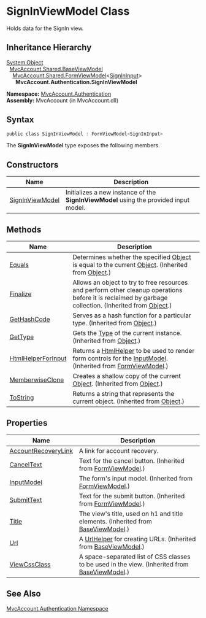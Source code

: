 SignInViewModel Class
=====================
Holds data for the SignIn view.


Inheritance Hierarchy
---------------------
[System.Object][1]  
  [MvcAccount.Shared.BaseViewModel][2]  
    [MvcAccount.Shared.FormViewModel][3]&lt;[SignInInput][4]>  
      **MvcAccount.Authentication.SignInViewModel**  

**Namespace:** [MvcAccount.Authentication][5]  
**Assembly:** MvcAccount (in MvcAccount.dll)

Syntax
------

```csharp
public class SignInViewModel : FormViewModel<SignInInput>
```

The **SignInViewModel** type exposes the following members.


Constructors
------------

Name                 | Description                                                                           
-------------------- | ------------------------------------------------------------------------------------- 
[SignInViewModel][6] | Initializes a new instance of the **SignInViewModel** using the provided input model. 


Methods
-------

Name                     | Description                                                                                                                                                
------------------------ | ---------------------------------------------------------------------------------------------------------------------------------------------------------- 
[Equals][7]              | Determines whether the specified [Object][1] is equal to the current [Object][1]. (Inherited from [Object][1].)                                            
[Finalize][8]            | Allows an object to try to free resources and perform other cleanup operations before it is reclaimed by garbage collection. (Inherited from [Object][1].) 
[GetHashCode][9]         | Serves as a hash function for a particular type. (Inherited from [Object][1].)                                                                             
[GetType][10]            | Gets the [Type][11] of the current instance. (Inherited from [Object][1].)                                                                                 
[HtmlHelperForInput][12] | Returns a [HtmlHelper<TModel>][13] to be used to render form controls for the [InputModel][14]. (Inherited from [FormViewModel<TInputModel>][3].)          
[MemberwiseClone][15]    | Creates a shallow copy of the current [Object][1]. (Inherited from [Object][1].)                                                                           
[ToString][16]           | Returns a string that represents the current object. (Inherited from [Object][1].)                                                                         


Properties
----------

Name                      | Description                                                                                        
------------------------- | -------------------------------------------------------------------------------------------------- 
[AccountRecoveryLink][17] | A link for account recovery.                                                                       
[CancelText][18]          | Text for the cancel button. (Inherited from [FormViewModel<TInputModel>][3].)                      
[InputModel][14]          | The form's input model. (Inherited from [FormViewModel<TInputModel>][3].)                          
[SubmitText][19]          | Text for the submit button. (Inherited from [FormViewModel<TInputModel>][3].)                      
[Title][20]               | The view's title, used on h1 and title elements. (Inherited from [BaseViewModel][2].)              
[Url][21]                 | A [UrlHelper][22] for creating URLs. (Inherited from [BaseViewModel][2].)                          
[ViewCssClass][23]        | A space-separated list of CSS classes to be used in the view. (Inherited from [BaseViewModel][2].) 


See Also
--------
[MvcAccount.Authentication Namespace][5]  

[1]: http://msdn.microsoft.com/en-us/library/e5kfa45b
[2]: ../../MvcAccount.Shared/BaseViewModel/README.md
[3]: ../../MvcAccount.Shared/FormViewModel_1/README.md
[4]: ../SignInInput/README.md
[5]: ../README.md
[6]: _ctor.md
[7]: http://msdn.microsoft.com/en-us/library/bsc2ak47
[8]: http://msdn.microsoft.com/en-us/library/4k87zsw7
[9]: http://msdn.microsoft.com/en-us/library/zdee4b3y
[10]: http://msdn.microsoft.com/en-us/library/dfwy45w9
[11]: http://msdn.microsoft.com/en-us/library/42892f65
[12]: ../../MvcAccount.Shared/FormViewModel_1/HtmlHelperForInput.md
[13]: http://msdn.microsoft.com/en-us/library/dd492619
[14]: ../../MvcAccount.Shared/FormViewModel_1/InputModel.md
[15]: http://msdn.microsoft.com/en-us/library/57ctke0a
[16]: http://msdn.microsoft.com/en-us/library/7bxwbwt2
[17]: AccountRecoveryLink.md
[18]: ../../MvcAccount.Shared/FormViewModel_1/CancelText.md
[19]: ../../MvcAccount.Shared/FormViewModel_1/SubmitText.md
[20]: ../../MvcAccount.Shared/BaseViewModel/Title.md
[21]: ../../MvcAccount.Shared/BaseViewModel/Url.md
[22]: http://msdn.microsoft.com/en-us/library/dd492578
[23]: ../../MvcAccount.Shared/BaseViewModel/ViewCssClass.md